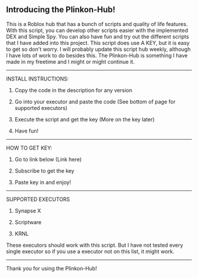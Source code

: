 Introducing the Plinkon-Hub!
----------------------------
This is a Roblox hub that has a bunch of
scripts and quality of life features.
With this script, you can develop other scripts
easier with the implemented DEX and Simple Spy.
You can also have fun and try out the different 
scripts that I have added into this project.
This script does use A KEY, but it is easy
to get so don't worry. I will probably update
this script hub weekly, although I have lots 
of work to do besides this. The Plinkon-Hub
is something I have made in my freetime and I
might or might continue it.
_____
INSTALL INSTRUCTIONS:

1. Copy the code in the description for any version

2. Go into your executor and paste the code
(See bottom of page for supported executors)

3. Execute the script and get the key
(More on the key later)

4. Have fun!
_____
HOW TO GET KEY:

1. Go to link below
(Link here)

2. Subscribe to get the key

3. Paste key in and enjoy!
_____
SUPPORTED EXECUTORS

1. Synapse X

2. Scriptware

3. KRNL

These executors should work with this script.
But I have not tested every single executor
so if you use a executor not on this list, 
it might work.
_____
Thank you for using the Plinkon-Hub!
